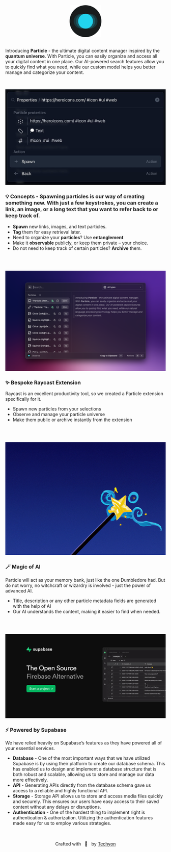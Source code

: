<div style="text-align: center;">
 <img width="100" src="public/logo@dark.svg">
</div>

<br>

Introducing **Particle** - the ultimate digital content manager inspired by the **quantum universe**. With
Particle, you can easily organize and access all your digital content in
one place. Our AI-powered search features allow you to quickly find what
you need, while our custom model helps you better manage and categorize your content.

<br>

![cmd+k](src/images/cmdk.jpg)

### 💡 Concepts - Spawning particles is our way of creating something new. With just a few keystrokes, you can create a link, an image, or a long text that you want to refer back to or keep track of.

- **Spawn** new links, images, and text particles.
- **Tag** them for easy retrieval later.
- Need to organize your **particles**? Use **entanglement**
- Make it **observable** publicly, or keep them private – your choice.
- Do not need to keep track of certain particles? **Archive** them.

<br>
<br>

![Raycast Extension](src/images/raycast.png)

### ✨ Bespoke Raycast Extension

Raycast is an excellent productivity tool, so we created a Particle extension specifically for it.

- Spawn new particles from your selections
- Observe and manage your particle universe
- Make them public or archive instantly from the extension

<br>
<br>

![AI](src/images/wand.png)

### 🪄 Magic of AI

Particle will act as your memory bank, just like the one Dumbledore had. But do not worry, no witchcraft or wizardry is involved - just the power of advanced AI.

- Title, description or any other particle metadata fields are generated with the help of AI
- Our AI understands the content, making it easier to find when needed.

<br>
<br>

![Supabase](src/images/supabase.jpeg)

### ⚡ Powered by Supabase

We have relied heavily on Supabase’s features as they have powered all of your essential services.

- **Database** - One of the most important ways that we have utilized Supabase is by using their platform to create our database schema. This has enabled us to design and implement a database structure that is both robust and scalable, allowing us to store and manage our data more effectively.
- **API** - Generating APIs directly from the database schema gave us access to a reliable and highly functional API.
- **Storage** - Storage API allows us to store and access media files quickly and securely. This ensures our users have easy access to their saved content without any delays or disruptions.
- **Authentication** - One of the hardest thing to implement right is authentication & authorization. Utilizing the authentication features made easy for us to employ various strategies.

<br>
<br>

<div style="text-align: center;">
  Crafted with &nbsp; 💚 &nbsp; by <a href="https://github.com/techyonx">Techyon</a>
</div>
